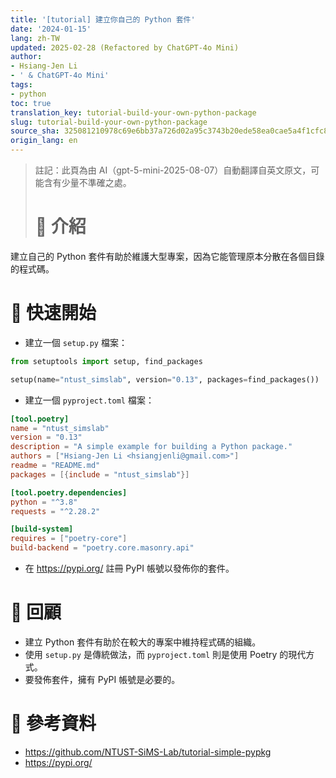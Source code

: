 ```yaml
---
title: '[tutorial] 建立你自己的 Python 套件'
date: '2024-01-15'
lang: zh-TW
updated: 2025-02-28 (Refactored by ChatGPT-4o Mini)
author:
- Hsiang-Jen Li
- ' & ChatGPT-4o Mini'
tags:
- python
toc: true
translation_key: tutorial-build-your-own-python-package
slug: tutorial-build-your-own-python-package
source_sha: 325081210978c69e6bb37a726d02a95c3743b20ede58ea0cae5a4f1cfc8a696d
origin_lang: en
---
```


> 註記：此頁為由 AI（gpt-5-mini-2025-08-07）自動翻譯自英文原文，可能含有少量不準確之處。
> 
> # 📌 介紹
建立自己的 Python 套件有助於維護大型專案，因為它能管理原本分散在各個目錄的程式碼。
<!-- more -->

# 🚀 快速開始
- 建立一個 `setup.py` 檔案：
```python
from setuptools import setup, find_packages

setup(name="ntust_simslab", version="0.13", packages=find_packages())
```
- 建立一個 `pyproject.toml` 檔案：
```toml
[tool.poetry]
name = "ntust_simslab"
version = "0.13"
description = "A simple example for building a Python package."
authors = ["Hsiang-Jen Li <hsiangjenli@gmail.com>"]
readme = "README.md"
packages = [{include = "ntust_simslab"}]

[tool.poetry.dependencies]
python = "^3.8"
requests = "^2.28.2"

[build-system]
requires = ["poetry-core"]
build-backend = "poetry.core.masonry.api"
```
- 在 https://pypi.org/ 註冊 PyPI 帳號以發佈你的套件。

# 🔁 回顧
- 建立 Python 套件有助於在較大的專案中維持程式碼的組織。
- 使用 `setup.py` 是傳統做法，而 `pyproject.toml` 則是使用 Poetry 的現代方式。
- 要發佈套件，擁有 PyPI 帳號是必要的。

# 🔗 參考資料
- https://github.com/NTUST-SiMS-Lab/tutorial-simple-pypkg
- https://pypi.org/
